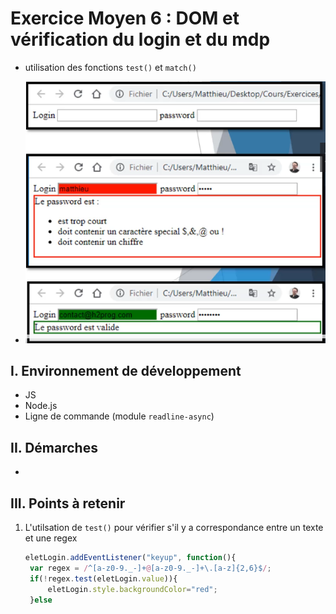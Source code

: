 # Exercice Moyen 6 : DOM et vérification du login et du mdp

- utilisation des fonctions `test()` et `match()` 
  
- ![capture exo6](ex6.png)

## I. Environnement de développement

* JS
* Node.js
* Ligne de commande (module `readline-async`)

## II. Démarches
- 


## III. Points à retenir

1. L'utilsation de `test()` pour vérifier s'il y a correspondance entre un texte et une regex
   ```js
   eletLogin.addEventListener("keyup", function(){
    var regex = /^[a-z0-9._-]+@[a-z0-9._-]+\.[a-z]{2,6}$/;
    if(!regex.test(eletLogin.value)){
        eletLogin.style.backgroundColor="red";
    }else
   ```
